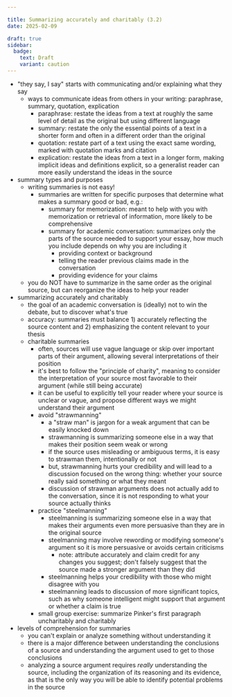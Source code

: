 ```yaml
---

title: Summarizing accurately and charitably (3.2)
date: 2025-02-09

draft: true
sidebar:
  badge:
    text: Draft
    variant: caution
---
```


- "they say, I say" starts with communicating and/or explaining what they say
	- ways to communicate ideas from others in your writing: paraphrase, summary, quotation, explication
		- paraphrase: restate the ideas from a text at roughly the same level of detail as the original but using different language
		- summary: restate the only the essential points of a text in a shorter form and often in a different order than the original
		- quotation: restate part of a text using the exact same wording, marked with quotation marks and citation
		- explication: restate the ideas from a text in a longer form, making implicit ideas and definitions explicit, so a generalist reader can more easily understand the ideas in the source
- summary types and purposes
	- writing summaries is not easy!
		- summaries are written for specific purposes that determine what makes a summary good or bad, e.g.:
			- summary for memorization: meant to help with you with memorization or retrieval of information, more likely to be comprehensive
			- summary for academic conversation: summarizes only the parts of the source needed to support your essay, how much you include depends on why you are including it
				- providing context or background
				- telling the reader previous claims made in the conversation
				- providing evidence for your claims
	- you do NOT have to summarize in the same order as the original source, but can reorganize the ideas to help your reader
- summarizing accurately and charitably
	- the goal of an academic conversation is (ideally) not to win the debate, but to discover what's true
	- accuracy: summaries must balance 1) accurately reflecting the source content and 2) emphasizing the content relevant to your thesis
	- charitable summaries
		- often, sources will use vague language or skip over important parts of their argument, allowing several interpretations of their position
		- it's best to follow the "principle of charity", meaning to consider the interpretation of your source most favorable to their argument (while still being accurate)
		- it can be useful to explicitly tell your reader where your source is unclear or vague, and propose different ways we might understand their argument
		- avoid "strawmanning"
			- a "straw man" is jargon for a weak argument that can be easily knocked down
			- strawmanning is summarizing someone else in a way that makes their position seem weak or wrong
			- if the source uses misleading or ambiguous terms, it is easy to strawman them, intentionally or not
			- but, strawmanning hurts your credibility and will lead to a discussion focused on the wrong thing: whether your source really said something or what they meant
			- discussion of strawman arguments does not actually add to the conversation, since it is not responding to what your source actually thinks
		- practice "steelmanning"
			- steelmanning is summarizing someone else in a way that makes their arguments even more persuasive than they are in the original source
			- steelmanning may involve rewording or modifying someone's argument so it is more persuasive or avoids certain criticisms
				- note: attribute accurately and claim credit for any changes you suggest; don't falsely suggest that the source made a stronger argument than they did
			- steelmanning helps your credibility with those who might disagree with you
			- steelmanning leads to discussion of more significant topics, such as why someone intelligent might support that argument or whether a claim is true
		- small group exercise: summarize Pinker's first paragraph uncharitably and charitably
- levels of comprehension for summaries
	- you can't explain or analyze something without understanding it
	- there is a major difference between understanding the conclusions of a source and understanding the argument used to get to those conclusions
	- analyzing a source argument requires _really_ understanding the source, including the organization of its reasoning and its evidence, as that is the only way you will be able to identify potential problems in the source
